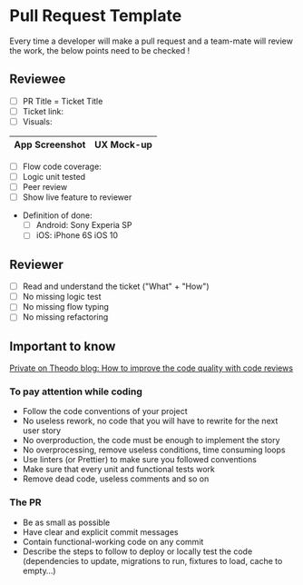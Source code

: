 # Pull Request Template

Every time a developer will make a pull request and a team-mate will review the work, the below points need to be checked !

## Reviewee

- [ ] PR Title = Ticket Title
- [ ] Ticket link:
- [ ] Visuals:

App Screenshot | UX Mock-up
 ------ | -------

- [ ] Flow code coverage:
- [ ] Logic unit tested
- [ ] Peer review
- [ ] Show live feature to reviewer
- Definition of done:
  - [ ] Android: Sony Experia SP
  - [ ] iOS: iPhone 6S iOS 10

## Reviewer

- [ ] Read and understand the ticket ("What" + "How")
- [ ] No missing logic test
- [ ] No missing flow typing
- [ ] No missing refactoring

## Important to know

[Private on Theodo blog: How to improve the code quality with code reviews](http://www.theodo.fr/blog/2017/02/wip-how-to-improve-the-code-quality-with-code-reviews/)

### To pay attention while coding

- Follow the code conventions of your project
- No useless rework, no code that you will have to rewrite for the next user story
- No overproduction, the code must be enough to implement the story
- No overprocessing, remove useless conditions, time consuming loops
- Use linters (or Prettier) to make sure you followed conventions
- Make sure that every unit and functional tests work
- Remove dead code, useless comments and so on

### The PR

- Be as small as possible
- Have clear and explicit commit messages
- Contain functional-working code on any commit
- Describe the steps to follow to deploy or locally test the code (dependencies to update, migrations to run, fixtures to load, cache to empty…)
